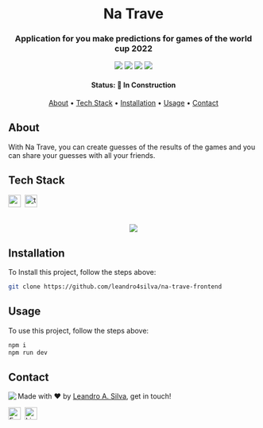 <h1 align="center">
	Na Trave
</h1>

<h3 align="center">
	Application for you make predictions for games of the world cup 2022 
</h3>

<p align="center">
	<img src="https://img.shields.io/badge/PRs-welcome-blue.svg?style=flat-square"/>
	<img src="https://img.shields.io/github/repo-size/leandro4silva/na-trave-frontend?color=blue"/>
	<img src="https://img.shields.io/github/last-commit/leandro4silva/na-trave-frontend?color=blue"/>
	<img src="https://img.shields.io/github/languages/count/leandro4silva/movie-notes-frontend?color=blue"/>
</p>

<h4 align="center">
	Status: 🚧 In Construction
</h4>

<p align="center">
	<a href="#about">About</a> •
	<a href="#tech-stack">Tech Stack</a> •
	<a href="#installation">Installation</a> •
	<a href="#usage">Usage</a> • 
	<a href="#contact">Contact</a> 
</p>

## About

With Na Trave, you can create guesses of the results of the games and you can share your guesses with all your friends.

## Tech Stack
<img src="https://img.shields.io/badge/React-05122A?style=flat&logo=react" alt="react Badge" height="25">&nbsp;
<img src="https://img.shields.io/badge/Typescript-05122A?style=flat&logo=typescript" alt="typescript Badge" height="25">&nbsp;
<br>
<br>

<div align="center"> 
    <img src="https://i.imgur.com/k7987yA.png">
</div>

## Installation
To Install this project, follow the steps above:
```bash
git clone https://github.com/leandro4silva/na-trave-frontend
```

## Usage
To use this project, follow the steps above:
```bash
npm i
npm run dev
```

## Contact
<img align="left" src="https://avatars.githubusercontent.com/leandro4silva?size=100">

Made with ❤️ by [Leandro A. Silva](https://github.com/leandro4silva), get in touch!

<a href="mailto:leandro94.a.s@gmail.com" target="_blank"><img src="https://img.shields.io/badge/Email-D14836?style=flat&logo=gmail&logoColor=white" alt="Email Badge" height="25"></a>&nbsp;
<a href="https://www.linkedin.com/in/leandro-alves-da-silva-6a441b197/" target="_blank"><img src="https://img.shields.io/badge/Linkedin-0077B5?style=flat&logo=linkedin&logoColor=white" alt="LinkedIn Badge" height="25"></a>&nbsp;

<br clear="left"/>
